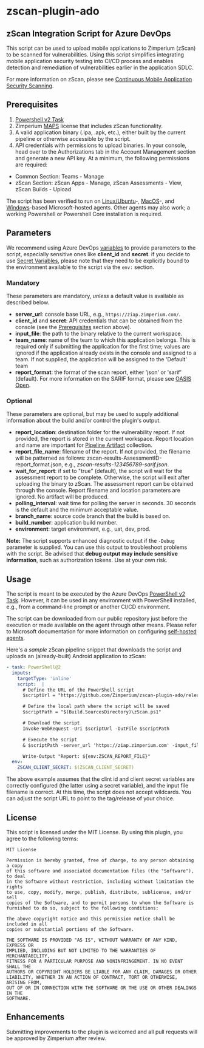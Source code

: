 # zscan-plugin-ado

## zScan Integration Script for Azure DevOps

This script can be used to upload mobile applications to Zimperium (zScan) to be scanned for vulnerabilities. Using this script simplifies integrating mobile application security testing into CI/CD process and enables detection and remediation of vulnerabilities earlier in the application SDLC.

For more information on zScan, please see [Continuous Mobile Application Security Scanning](https://www.zimperium.com/zscan/).

## Prerequisites

1. [Powershell v2 Task](https://learn.microsoft.com/en-us/azure/devops/pipelines/tasks/reference/powershell-v2?view=azure-pipelines)
2. Zimperium [MAPS](https://www.zimperium.com/mobile-app-protection/) license that includes zScan functionality.
3. A valid application binary (.ipa, .apk, etc.), either built by the current pipeline or otherwise accessible by the script.
4. API credentials with permissions to upload binaries. In your console, head over to the Authorizations tab in the Account Management section and generate a new API key. At a minimum, the following permissions are required:

- Common Section: Teams - Manage
- zScan Section: zScan Apps - Manage, zScan Assessments - View, zScan Builds - Upload

The script has been verified to run on [Linux/Ubuntu](https://aka.ms/ubuntu-22.04-readme)-, [MacOS](https://aka.ms/macOS-14-readme)-, and [Windows](https://aka.ms/windows-2022-readme)-based Microsoft-hosted agents.  Other agents may also work; a working Powershell or Powershell Core installation is required.

## Parameters

We recommend using Azure DevOps [variables](https://learn.microsoft.com/en-us/azure/devops/pipelines/process/variables) to provide parameters to the script, especially sensitive ones like **client_id** and **secret**.  if you decide to use [Secret Variables](https://learn.microsoft.com/en-us/azure/devops/pipelines/process/set-secret-variables), please note that they need to be explicitly bound to the environment available to the script via the `env:` section.

### Mandatory

These parameters are mandatory, _unless_ a default value is available as described below.

- **server_url**: console base URL, e.g., `https://ziap.zimperium.com/`.
- **client_id** and **secret**: API credentials that can be obtained from the console (see the [Prerequisites](#prerequisites) section above).
- **input_file**: the path to the binary relative to the current workspace.
- **team_name**: name of the team to which this application belongs.  This is required only if submitting the application for the first time; values are ignored if the application already exists in the console and assigned to a team.  If not supplied, the application will be assigned to the 'Default' team
- **report_format**: the format of the scan report, either 'json' or 'sarif' (default).  For more information on the SARIF format, please see [OASIS Open](https://docs.oasis-open.org/sarif/sarif/v2.1.0/sarif-v2.1.0.html).

### Optional

These parameters are optional, but may be used to supply additional information about the build and/or control the plugin's output.

- **report_location**: destination folder for the vulnerability report. If not provided, the report is stored in the current workspace. Report location and name are important for [Pipeline Artifact](https://learn.microsoft.com/en-us/azure/devops/pipelines/tasks/reference/publish-pipeline-artifact-v1) collection.
- **report_file_name**: filename of the report. If not provided, the filename will be patterned as follows: zscan-results-AssessmentID-report_format.json, e.g., _zscan-results-123456789-sarif.json_.
- **wait_for_report**: if set to "true" (default), the script will wait for the assessment report to be complete. Otherwise, the script will exit after uploading the binary to zScan.  The assessment report can be obtained through the console. Report filename and location parameters are ignored. No artifact will be produced.
- **polling_interval**: wait time for polling the server in seconds. 30 seconds is the default and the minimum acceptable value.
- **branch_name**: source code branch that the build is based on.
- **build_number**: application build number.
- **environment**: target environment, e.g., uat, dev, prod.

**Note:** The script supports enhanced diagnostic output if the `-Debug` parameter is supplied. You can use this output to troubleshoot problems with the script. Be advised that **debug output may include sensitive information**, such as authorization tokens. Use at your own risk.

## Usage

The script is meant to be executed by the Azure DevOps [PowerShell v2 Task](https://learn.microsoft.com/en-us/azure/devops/pipelines/tasks/reference/powershell-v2).  However, it can be used in any environment with PowerShell installed, e.g., from a command-line prompt or another CI/CD environment.

The script can be downloaded from our public repository just before the execution or made available on the agent through other means.  Please refer to Microsoft documentation for more information on configuring [self-hosted agents](https://learn.microsoft.com/en-us/azure/devops/pipelines/agents/agents#self-hosted-agents).

Here's a _sample_ zScan pipeline snippet that downloads the script and uploads an (already-built) Android application to zScan:

```yaml
- task: PowerShell@2
  inputs:
    targetType: 'inline'
    script:  |
      # Define the URL of the PowerShell script
      $scriptUrl = "https://github.com/Zimperium/zscan-plugin-ado/releases/download/v1.0.1/zScan.ps1"

      # Define the local path where the script will be saved
      $scriptPath = "$(Build.SourcesDirectory)\zScan.ps1"

      # Download the script
      Invoke-WebRequest -Uri $scriptUrl -OutFile $scriptPath

      # Execute the script
      & $scriptPath -server_url 'https://ziap.zimperium.com' -input_file '$(Build.SourcesDirectory)/app/build/outputs/apk/debug/app-debug.apk' -client_id ${env:ZSCAN_CLIENT_ID} -secret ${env:ZSCAN_CLIENT_SECRET} -branch_name $(Build.SourceBranchName) -build_number $(Build.BuildNumber)

      Write-Output "Report: ${env:ZSCAN_REPORT_FILE}"
  env:
    ZSCAN_CLIENT_SECRET: $(ZSCAN_CLIENT_SECRET)
```

The above example assumes that the clint id and client secret variables are correctly configured (the latter using a secret variable), and the input file filename is correct.  At this time, the script does not accept wildcards. 
You can adjust the script URL to point to the tag/release of your choice.

## License

This script is licensed under the MIT License. By using this plugin, you agree to the following terms:

```text
MIT License

Permission is hereby granted, free of charge, to any person obtaining a copy
of this software and associated documentation files (the "Software"), to deal
in the Software without restriction, including without limitation the rights
to use, copy, modify, merge, publish, distribute, sublicense, and/or sell
copies of the Software, and to permit persons to whom the Software is
furnished to do so, subject to the following conditions:

The above copyright notice and this permission notice shall be included in all
copies or substantial portions of the Software.

THE SOFTWARE IS PROVIDED "AS IS", WITHOUT WARRANTY OF ANY KIND, EXPRESS OR
IMPLIED, INCLUDING BUT NOT LIMITED TO THE WARRANTIES OF MERCHANTABILITY,
FITNESS FOR A PARTICULAR PURPOSE AND NONINFRINGEMENT. IN NO EVENT SHALL THE
AUTHORS OR COPYRIGHT HOLDERS BE LIABLE FOR ANY CLAIM, DAMAGES OR OTHER
LIABILITY, WHETHER IN AN ACTION OF CONTRACT, TORT OR OTHERWISE, ARISING FROM,
OUT OF OR IN CONNECTION WITH THE SOFTWARE OR THE USE OR OTHER DEALINGS IN THE
SOFTWARE.
```

## Enhancements

Submitting improvements to the plugin is welcomed and all pull requests will be approved by Zimperium after review.
